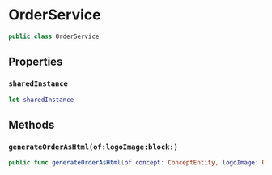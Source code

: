# OrderService

``` swift
public class OrderService
```

## Properties

### `sharedInstance`

``` swift
let sharedInstance
```

## Methods

### `generateOrderAsHtml(of:logoImage:block:)`

``` swift
public func generateOrderAsHtml(of concept: ConceptEntity, logoImage: UIImage, block: @escaping (String, Error?) -> Void)
```
